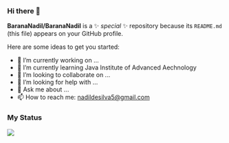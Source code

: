 ### Hi there 👋


**BaranaNadil/BaranaNadil** is a ✨ _special_ ✨ repository because its `README.md` (this file) appears on your GitHub profile.

Here are some ideas to get you started:

- 🔭 I’m currently working on ...
- 🌱 I’m currently learning Java Institute of Advanced Aechnology
- 👯 I’m looking to collaborate on ...
- 🤔 I’m looking for help with ...
- 💬 Ask me about ...
- 📫 How to reach me: nadildesilva5@gmail.com

### My Status ###
<img align='center' src="https://github-readme-stats.vercel.app/api?username=BaranaNadil&show_icons=true&theme=transparent" />

